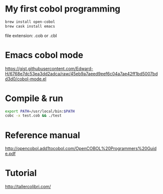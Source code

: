 # My first cobol programming

```bash
brew install open-cobol
brew cask install emacs
```

file extension: .cob or .cbl

# Emacs cobol mode

https://gist.githubusercontent.com/Edward-H/6768e7dc53ea3dd2adca/raw/45eb9a7aeed9eef6c04a7ae42ff1bd5007bdd3d0/cobol-mode.el

# Compile & run

```bash
export PATH=/usr/local/bin:$PATH
cobc -x test.cob && ./test
```

# Reference manual

http://opencobol.add1tocobol.com/OpenCOBOL%20Programmers%20Guide.pdf

# Tutorial

http://tallercolibri.com/

     